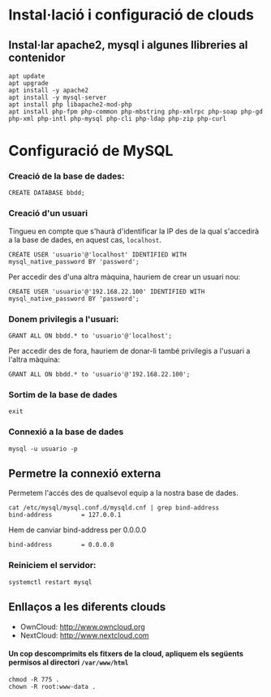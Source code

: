 # Instal·lació i configuració de clouds

## Instal·lar apache2, mysql i algunes llibreries al contenidor

```console
apt update
apt upgrade
apt install -y apache2
apt install -y mysql-server
apt install php libapache2-mod-php
apt install php-fpm php-common php-mbstring php-xmlrpc php-soap php-gd php-xml php-intl php-mysql php-cli php-ldap php-zip php-curl
```

# Configuració de MySQL

### Creació de la base de dades:
```console
CREATE DATABASE bbdd;
```

### Creació d'un usuari
Tingueu en compte que s'haurà d'identificar la IP des de la qual s'accedirà a la base de dades, en aquest cas, `localhost`.

```console
CREATE USER 'usuario'@'localhost' IDENTIFIED WITH mysql_native_password BY 'password';
```

Per accedir des d'una altra màquina, hauriem de crear un usuari nou:

```console
CREATE USER 'usuario'@'192.168.22.100' IDENTIFIED WITH mysql_native_password BY 'password';
```

### Donem privilegis a l'usuari:
```console
GRANT ALL ON bbdd.* to 'usuario'@'localhost';
```

Per accedir des de fora, hauriem de donar-li també privilegis a l'usuari a l'altra màquina:

```console
GRANT ALL ON bbdd.* to 'usuario'@'192.168.22.100';
```

### Sortim de la base de dades
```console
exit
```

### Connexió a la base de dades

```console
mysql -u usuario -p
```

## Permetre la connexió externa

Permetem l'accés des de qualsevol equip a la nostra base de dades.

```console
cat /etc/mysql/mysql.conf.d/mysqld.cnf | grep bind-address
bind-address        = 127.0.0.1
```

Hem de canviar bind-address per 0.0.0.0
```console
bind-address        = 0.0.0.0
```

### Reiniciem el servidor:
```console
systemctl restart mysql
```

## Enllaços a les diferents clouds
* OwnCloud: http://www.owncloud.org
* NextCloud: http://www.nextcloud.com

#### Un cop descomprimits els fitxers de la cloud, apliquem els següents permisos al directori `/var/www/html`
```console
chmod -R 775 .
chown -R root:www-data .
```
